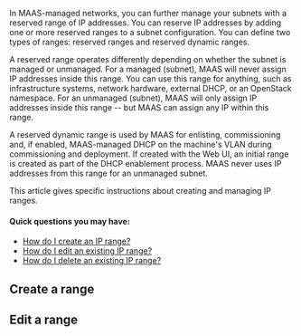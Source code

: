 <!-- deb-2-7-cli
||2.7|2.8|2.9|
|-----:|:-----:|:-----:|:-----:|
|Snap|[CLI](/t/ip-ranges-snap-2-7-cli/2754) ~ [UI](/t/ip-ranges-snap-2-7-ui/2755)|[CLI](/t/ip-ranges-snap-2-8-cli/2756) ~ [UI](/t/ip-ranges-snap-2-8-ui/2757)|[CLI](/t/ip-ranges-snap-2-9-cli/2758) ~ [UI](/t/ip-ranges-snap-2-9-ui/2759)|
|Packages|CLI ~ [UI](/t/ip-ranges-deb-2-7-ui/2761)|[CLI](/t/ip-ranges-deb-2-8-cli/2762) ~ [UI](/t/ip-ranges-deb-2-8-ui/2763)|[CLI](/t/ip-ranges-deb-2-9-cli/2764) ~ [UI](/t/ip-ranges-deb-2-9-ui/2765)|
 deb-2-7-cli -->

<!-- deb-2-7-ui
||2.7|2.8|2.9|
|-----:|:-----:|:-----:|:-----:|
|Snap|[CLI](/t/ip-ranges-snap-2-7-cli/2754) ~ [UI](/t/ip-ranges-snap-2-7-ui/2755)|[CLI](/t/ip-ranges-snap-2-8-cli/2756) ~ [UI](/t/ip-ranges-snap-2-8-ui/2757)|[CLI](/t/ip-ranges-snap-2-9-cli/2758) ~ [UI](/t/ip-ranges-snap-2-9-ui/2759)|
|Packages|[CLI](/t/ip-ranges-deb-2-7-cli/2760) ~ UI|[CLI](/t/ip-ranges-deb-2-8-cli/2762) ~ [UI](/t/ip-ranges-deb-2-8-ui/2763)|[CLI](/t/ip-ranges-deb-2-9-cli/2764) ~ [UI](/t/ip-ranges-deb-2-9-ui/2765)|
 deb-2-7-ui -->

<!-- deb-2-8-cli
||2.7|2.8|2.9|
|-----:|:-----:|:-----:|:-----:|
|Snap|[CLI](/t/ip-ranges-snap-2-7-cli/2754) ~ [UI](/t/ip-ranges-snap-2-7-ui/2755)|[CLI](/t/ip-ranges-snap-2-8-cli/2756) ~ [UI](/t/ip-ranges-snap-2-8-ui/2757)|[CLI](/t/ip-ranges-snap-2-9-cli/2758) ~ [UI](/t/ip-ranges-snap-2-9-ui/2759)|
|Packages|[CLI](/t/ip-ranges-deb-2-7-cli/2760) ~ [UI](/t/ip-ranges-deb-2-7-ui/2761)|CLI ~ [UI](/t/ip-ranges-deb-2-8-ui/2763)|[CLI](/t/ip-ranges-deb-2-9-cli/2764) ~ [UI](/t/ip-ranges-deb-2-9-ui/2765)|
 deb-2-8-cli -->

<!-- deb-2-8-ui
||2.7|2.8|2.9|
|-----:|:-----:|:-----:|:-----:|
|Snap|[CLI](/t/ip-ranges-snap-2-7-cli/2754) ~ [UI](/t/ip-ranges-snap-2-7-ui/2755)|[CLI](/t/ip-ranges-snap-2-8-cli/2756) ~ [UI](/t/ip-ranges-snap-2-8-ui/2757)|[CLI](/t/ip-ranges-snap-2-9-cli/2758) ~ [UI](/t/ip-ranges-snap-2-9-ui/2759)|
|Packages|[CLI](/t/ip-ranges-deb-2-7-cli/2760) ~ [UI](/t/ip-ranges-deb-2-7-ui/2761)|[CLI](/t/ip-ranges-deb-2-8-cli/2762) ~ UI|[CLI](/t/ip-ranges-deb-2-9-cli/2764) ~ [UI](/t/ip-ranges-deb-2-9-ui/2765)|
 deb-2-8-ui -->

<!-- deb-2-9-cli
||2.7|2.8|2.9|
|-----:|:-----:|:-----:|:-----:|
|Snap|[CLI](/t/ip-ranges-snap-2-7-cli/2754) ~ [UI](/t/ip-ranges-snap-2-7-ui/2755)|[CLI](/t/ip-ranges-snap-2-8-cli/2756) ~ [UI](/t/ip-ranges-snap-2-8-ui/2757)|[CLI](/t/ip-ranges-snap-2-9-cli/2758) ~ [UI](/t/ip-ranges-snap-2-9-ui/2759)|
|Packages|[CLI](/t/ip-ranges-deb-2-7-cli/2760) ~ [UI](/t/ip-ranges-deb-2-7-ui/2761)|[CLI](/t/ip-ranges-deb-2-8-cli/2762) ~ [UI](/t/ip-ranges-deb-2-8-ui/2763)|CLI ~ [UI](/t/ip-ranges-deb-2-9-ui/2765)|
 deb-2-9-cli -->

<!-- deb-2-9-ui
||2.7|2.8|2.9|
|-----:|:-----:|:-----:|:-----:|
|Snap|[CLI](/t/ip-ranges-snap-2-7-cli/2754) ~ [UI](/t/ip-ranges-snap-2-7-ui/2755)|[CLI](/t/ip-ranges-snap-2-8-cli/2756) ~ [UI](/t/ip-ranges-snap-2-8-ui/2757)|[CLI](/t/ip-ranges-snap-2-9-cli/2758) ~ [UI](/t/ip-ranges-snap-2-9-ui/2759)|
|Packages|[CLI](/t/ip-ranges-deb-2-7-cli/2760) ~ [UI](/t/ip-ranges-deb-2-7-ui/2761)|[CLI](/t/ip-ranges-deb-2-8-cli/2762) ~ [UI](/t/ip-ranges-deb-2-8-ui/2763)|[CLI](/t/ip-ranges-deb-2-9-cli/2764) ~ UI|
 deb-2-9-ui -->

<!-- snap-2-7-cli
||2.7|2.8|2.9|
|-----:|:-----:|:-----:|:-----:|
|Snap|CLI ~ [UI](/t/ip-ranges-snap-2-7-ui/2755)|[CLI](/t/ip-ranges-snap-2-8-cli/2756) ~ [UI](/t/ip-ranges-snap-2-8-ui/2757)|[CLI](/t/ip-ranges-snap-2-9-cli/2758) ~ [UI](/t/ip-ranges-snap-2-9-ui/2759)|
|Packages|[CLI](/t/ip-ranges-deb-2-7-cli/2760) ~ [UI](/t/ip-ranges-deb-2-7-ui/2761)|[CLI](/t/ip-ranges-deb-2-8-cli/2762) ~ [UI](/t/ip-ranges-deb-2-8-ui/2763)|[CLI](/t/ip-ranges-deb-2-9-cli/2764) ~ [UI](/t/ip-ranges-deb-2-9-ui/2765)|
 snap-2-7-cli -->

<!-- snap-2-7-ui
||2.7|2.8|2.9|
|-----:|:-----:|:-----:|:-----:|
|Snap|[CLI](/t/ip-ranges-snap-2-7-cli/2754) ~ UI|[CLI](/t/ip-ranges-snap-2-8-cli/2756) ~ [UI](/t/ip-ranges-snap-2-8-ui/2757)|[CLI](/t/ip-ranges-snap-2-9-cli/2758) ~ [UI](/t/ip-ranges-snap-2-9-ui/2759)|
|Packages|[CLI](/t/ip-ranges-deb-2-7-cli/2760) ~ [UI](/t/ip-ranges-deb-2-7-ui/2761)|[CLI](/t/ip-ranges-deb-2-8-cli/2762) ~ [UI](/t/ip-ranges-deb-2-8-ui/2763)|[CLI](/t/ip-ranges-deb-2-9-cli/2764) ~ [UI](/t/ip-ranges-deb-2-9-ui/2765)|
 snap-2-7-ui -->

<!-- snap-2-8-cli
||2.7|2.8|2.9|
|-----:|:-----:|:-----:|:-----:|
|Snap|[CLI](/t/ip-ranges-snap-2-7-cli/2754) ~ [UI](/t/ip-ranges-snap-2-7-ui/2755)|CLI ~ [UI](/t/ip-ranges-snap-2-8-ui/2757)|[CLI](/t/ip-ranges-snap-2-9-cli/2758) ~ [UI](/t/ip-ranges-snap-2-9-ui/2759)|
|Packages|[CLI](/t/ip-ranges-deb-2-7-cli/2760) ~ [UI](/t/ip-ranges-deb-2-7-ui/2761)|[CLI](/t/ip-ranges-deb-2-8-cli/2762) ~ [UI](/t/ip-ranges-deb-2-8-ui/2763)|[CLI](/t/ip-ranges-deb-2-9-cli/2764) ~ [UI](/t/ip-ranges-deb-2-9-ui/2765)|
 snap-2-8-cli -->

<!-- snap-2-8-ui
||2.7|2.8|2.9|
|-----:|:-----:|:-----:|:-----:|
|Snap|[CLI](/t/ip-ranges-snap-2-7-cli/2754) ~ [UI](/t/ip-ranges-snap-2-7-ui/2755)|[CLI](/t/ip-ranges-snap-2-8-cli/2756) ~ UI|[CLI](/t/ip-ranges-snap-2-9-cli/2758) ~ [UI](/t/ip-ranges-snap-2-9-ui/2759)|
|Packages|[CLI](/t/ip-ranges-deb-2-7-cli/2760) ~ [UI](/t/ip-ranges-deb-2-7-ui/2761)|[CLI](/t/ip-ranges-deb-2-8-cli/2762) ~ [UI](/t/ip-ranges-deb-2-8-ui/2763)|[CLI](/t/ip-ranges-deb-2-9-cli/2764) ~ [UI](/t/ip-ranges-deb-2-9-ui/2765)|
 snap-2-8-ui -->

<!-- snap-2-9-cli
||2.7|2.8|2.9|
|-----:|:-----:|:-----:|:-----:|
|Snap|[CLI](/t/ip-ranges-snap-2-7-cli/2754) ~ [UI](/t/ip-ranges-snap-2-7-ui/2755)|[CLI](/t/ip-ranges-snap-2-8-cli/2756) ~ [UI](/t/ip-ranges-snap-2-8-ui/2757)|CLI ~ [UI](/t/ip-ranges-snap-2-9-ui/2759)|
|Packages|[CLI](/t/ip-ranges-deb-2-7-cli/2760) ~ [UI](/t/ip-ranges-deb-2-7-ui/2761)|[CLI](/t/ip-ranges-deb-2-8-cli/2762) ~ [UI](/t/ip-ranges-deb-2-8-ui/2763)|[CLI](/t/ip-ranges-deb-2-9-cli/2764) ~ [UI](/t/ip-ranges-deb-2-9-ui/2765)|
 snap-2-9-cli -->

<!-- snap-2-9-ui
||2.7|2.8|2.9|
|-----:|:-----:|:-----:|:-----:|
|Snap|[CLI](/t/ip-ranges-snap-2-7-cli/2754) ~ [UI](/t/ip-ranges-snap-2-7-ui/2755)|[CLI](/t/ip-ranges-snap-2-8-cli/2756) ~ [UI](/t/ip-ranges-snap-2-8-ui/2757)|[CLI](/t/ip-ranges-snap-2-9-cli/2758) ~ UI|
|Packages|[CLI](/t/ip-ranges-deb-2-7-cli/2760) ~ [UI](/t/ip-ranges-deb-2-7-ui/2761)|[CLI](/t/ip-ranges-deb-2-8-cli/2762) ~ [UI](/t/ip-ranges-deb-2-8-ui/2763)|[CLI](/t/ip-ranges-deb-2-9-cli/2764) ~ [UI](/t/ip-ranges-deb-2-9-ui/2765)|
 snap-2-9-ui -->

In MAAS-managed networks, you can further manage your subnets with a reserved range of IP addresses.  You can reserve IP addresses by adding one or more reserved ranges to a subnet configuration. You can define two types of ranges: reserved ranges and reserved dynamic ranges.  

A reserved range operates differently depending on whether the subnet is managed or unmanaged.  For a managed (subnet), MAAS will never assign IP addresses inside this range.  You can use this range for anything, such as infrastructure systems, network hardware, external DHCP, or an OpenStack namespace.  For an unmanaged (subnet), MAAS will only assign IP addresses inside this range -- but MAAS can assign any IP within this range.

A reserved dynamic range is used by MAAS for enlisting, commissioning and, if enabled, MAAS-managed DHCP on the machine's VLAN during commissioning and deployment. If created with the Web UI, an initial range is created as part of the DHCP enablement process. MAAS never uses IP addresses from this range for an unmanaged subnet.

This article gives specific instructions about creating and managing IP ranges.

#### Quick questions you may have:

* [How do I create an IP range?](#heading--create-a-range)
* [How do I edit an existing IP range?](#heading--edit-a-range)
* [How do I delete an existing IP range?](#heading--delete-a-range)

<h2 id="heading--create-a-range">Create a range</h2>

<!-- snap-2-7-ui snap-2-8-ui snap-2-9-ui deb-2-7-ui deb-2-8-ui deb-2-9-ui
To create a range with the web UI, choose the "Subnets" option across the top:

<a href=https://discourse.maas.io/uploads/default/original/1X/2bc3b241b917325dac57a42771a0f9cfeb411bde.jpeg" target = "_blank"><img src="https://discourse.maas.io/uploads/default/original/1X/2bc3b241b917325dac57a42771a0f9cfeb411bde.jpeg"></a>

In the "SUBNET" column, choose the subnet for which you want to create an IP range(s):

<a href="https://discourse.maas.io/uploads/default/original/1X/051bf1e56a31c7e7dcb196b12ddf55435b3f0571.jpeg" target = "_blank"><img src="https://discourse.maas.io/uploads/default/original/1X/051bf1e56a31c7e7dcb196b12ddf55435b3f0571.jpeg"></a>

Scroll down to "Reserved ranges" on the subnet screen and click on the "Reserve range" drop-down:

<a href="https://discourse.maas.io/uploads/default/original/1X/a76e24de7c65d3553f853bc2b6a96671d756651b.jpeg" target = "_blank"><img src="https://discourse.maas.io/uploads/default/original/1X/a76e24de7c65d3553f853bc2b6a96671d756651b.jpeg"></a>

snap-2-7-ui snap-2-8-ui snap-2-9-ui deb-2-7-ui deb-2-8-ui deb-2-9-ui -->

<!-- deb-2-7-ui
Choose 'Reserve range' or 'Reserve dynamic range'. If you choose the latter, MAAS will automatically provide DHCP for enlistment and commissioning provided that the associated VLAN has DHCP enabled. Read the [DHCP page](/t/managing-dhcp/2905).
 deb-2-7-ui -->

<!-- deb-2-8-ui
Choose 'Reserve range' or 'Reserve dynamic range'. If you choose the latter, MAAS will automatically provide DHCP for enlistment and commissioning provided that the associated VLAN has DHCP enabled. Read the [DHCP page](/t/managing-dhcp/2907).
 deb-2-8-ui -->

<!-- deb-2-9-ui
Choose 'Reserve range' or 'Reserve dynamic range'. If you choose the latter, MAAS will automatically provide DHCP for enlistment and commissioning provided that the associated VLAN has DHCP enabled. Read the [DHCP page](/t/managing-dhcp/2909).
 deb-2-9-ui -->

<!-- snap-2-7-ui
Choose 'Reserve range' or 'Reserve dynamic range'. If you choose the latter, MAAS will automatically provide DHCP for enlistment and commissioning provided that the associated VLAN has DHCP enabled. Read the [DHCP page](/t/managing-dhcp/2899).
 snap-2-7-ui -->

<!-- snap-2-8-ui
Choose 'Reserve range' or 'Reserve dynamic range'. If you choose the latter, MAAS will automatically provide DHCP for enlistment and commissioning provided that the associated VLAN has DHCP enabled. Read the [DHCP page](/t/managing-dhcp/2901).
 snap-2-8-ui -->

<!-- snap-2-9-ui
Choose 'Reserve range' or 'Reserve dynamic range'. If you choose the latter, MAAS will automatically provide DHCP for enlistment and commissioning provided that the associated VLAN has DHCP enabled. Read the [DHCP page](/t/managing-dhcp/2903).
 snap-2-9-ui -->

<!-- snap-2-7-ui snap-2-8-ui snap-2-9-ui deb-2-7-ui deb-2-8-ui deb-2-9-ui
When you choose either of those two options, a window will appear allowing you to enter start and end addresses for the range as well as a comment.

Below is an example window when creating a 'reserved range' (the windows are identical):

<a href="https://assets.ubuntu.com/v1/be85b7d6-installconfig-network-ipranges__2.4_add-reserved-iprange.png" target = "_blank"><img src="https://assets.ubuntu.com/v1/be85b7d6-installconfig-network-ipranges__2.4_add-reserved-iprange.png"></a>

Click the 'Reserve' button when done.
snap-2-7-ui snap-2-8-ui snap-2-9-ui deb-2-7-ui deb-2-8-ui deb-2-9-ui -->

<!-- snap-2-7-cli snap-2-8-cli snap-2-9-cli deb-2-7-cli deb-2-8-cli deb-2-9-cli
See [Concepts and terms](/t/concepts-and-terms/785#heading--ip-ranges) for an explanation of the two kinds of reserved IP ranges MAAS uses.

To create a range of dynamic IP addresses that will be used by MAAS for node enlistment, commissioning, and possibly deployment:

``` bash
maas $PROFILE ipranges create type=dynamic \
    start_ip=$IP_DYNAMIC_RANGE_LOW end_ip=$IP_DYNAMIC_RANGE_HIGH \
    comment='This is a reserved dynamic range'
```

To create a range of IP addresses that will not be used by MAAS:

``` bash
maas $PROFILE ipranges create type=reserved \
    start_ip=$IP_STATIC_RANGE_LOW end_ip=$IP_STATIC_RANGE_HIGH \
    comment='This is a reserved range'
```

To reserve a single IP address that will not be used by MAAS:

``` bash
maas $PROFILE ipaddresses reserve ip_address=$IP_STATIC_SINGLE
```

To remove such a single reserved IP address:

``` bash
maas $PROFILE ipaddresses release ip=$IP_STATIC_SINGLE
```

snap-2-7-cli snap-2-8-cli snap-2-9-cli deb-2-7-cli deb-2-8-cli deb-2-9-cli -->

<h2 id="heading--edit-a-range">Edit a range</h2>

<!-- snap-2-7-cli snap-2-8-cli snap-2-9-cli deb-2-7-cli deb-2-8-cli deb-2-9-cli
To edit an IP range, first find the ID of the desired IP range with the command:

```
maas admin ipranges read
```

Examine the JSON output to find the ID corresponding to the IP range you want to edit, then enter:

```
maas admin iprange update $ID start_ip="<start ip>" end_ip="<end ip>" comment="freeform comment"
```

This command will update the IP range associated with $ID.
snap-2-7-cli snap-2-8-cli snap-2-9-cli deb-2-7-cli deb-2-8-cli deb-2-9-cli -->

<!-- snap-2-7-ui snap-2-8-ui snap-2-9-ui deb-2-7-ui deb-2-8-ui deb-2-9-ui
Click the 'Menu' button at the far right of the row corresponding to the subnet in question and select 'Edit reserved range' from the menu that appears. Edit the fields as desired and click the 'Save' button.

<h2 id="heading--delete-a-range">Delete a range</h2>

Select 'Remove range' from the menu that appears when clicking the 'Menu' button at the far right of the row corresponding to the subnet in question.

snap-2-7-ui snap-2-8-ui snap-2-9-ui deb-2-7-ui deb-2-8-ui deb-2-9-ui -->
